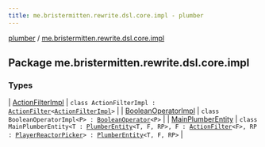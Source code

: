 ```yaml
---
title: me.bristermitten.rewrite.dsl.core.impl - plumber
---
```


[plumber](../index.html) / [me.bristermitten.rewrite.dsl.core.impl](./index.html)

## Package me.bristermitten.rewrite.dsl.core.impl

### Types

| [ActionFilterImpl](-action-filter-impl/index.html) | `class ActionFilterImpl : `[`ActionFilter`](../me.bristermitten.rewrite.dsl.core/-action-filter/index.html)`<`[`ActionFilterImpl`](-action-filter-impl/index.html)`>` |
| [BooleanOperatorImpl](-boolean-operator-impl/index.html) | `class BooleanOperatorImpl<P> : `[`BooleanOperator`](../me.bristermitten.rewrite.dsl.core/-boolean-operator/index.html)`<P>` |
| [MainPlumberEntity](-main-plumber-entity/index.html) | `class MainPlumberEntity<T : `[`PlumberEntity`](../me.bristermitten.rewrite.dsl.core/-plumber-entity/index.html)`<T, F, RP>, F : `[`ActionFilter`](../me.bristermitten.rewrite.dsl.core/-action-filter/index.html)`<F>, RP : `[`PlayerReactorPicker`](../me.bristermitten.rewrite.dsl.player/-player-reactor-picker/index.html)`> : `[`PlumberEntity`](../me.bristermitten.rewrite.dsl.core/-plumber-entity/index.html)`<T, F, RP>` |

